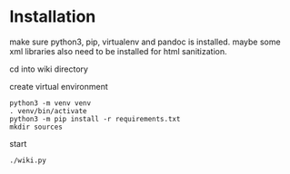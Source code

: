 # Installation

make sure python3, pip, virtualenv and pandoc is installed. maybe some xml libraries also need to be installed for html sanitization.

cd into wiki directory

create virtual environment

    python3 -m venv venv
    . venv/bin/activate
    python3 -m pip install -r requirements.txt
    mkdir sources

start

    ./wiki.py

